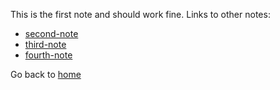 This is the first note and should work fine. Links to other notes:

- [second-note](second-note.md)
- [third-note](third-note.md)
- [fourth-note](fourth-note.md)

Go back to [home](home.md)